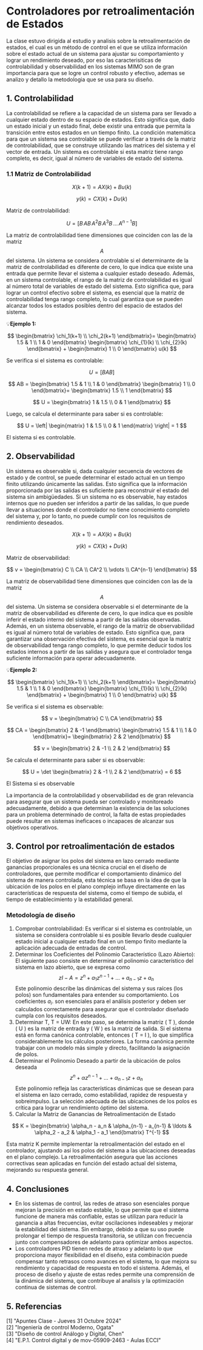 # Controladores por retroalimentación de Estados 
La clase estuvo dirigida al estudio y analisis sobre la retroalimentación de estados, el cual es un método de control en el que se utiliza información sobre el estado actual de un sistema para ajustar su comportamiento y lograr un rendimiento deseado, por eso las caracterisiticas de controlabilidad y observabilidad en los sistemas MIMO son de gran importancia para que se logre un control robusto y efectivo, ademas se analizo y detallo la metodologia que se usa para su diseño.
## 1. Controlabilidad
La controlabilidad se refiere a la capacidad de un sistema para ser llevado a cualquier estado dentro de su espacio de estados. Esto significa que, dado un estado inicial y un estado final, debe existir una entrada que permita la transición entre estos estados en un tiempo finito. La condición matemática para que un sistema sea controlable se puede verificar a través de la matriz de controlabilidad, que se construye utilizando las matrices del sistema y el vector de entrada. Un sistema es controlable si esta matriz tiene rango completo, es decir, igual al número de variables de estado del sistema.
### 1.1 Matriz de Controlabilidad

$$
X(k + 1) = AX(k) + Bu(k)
$$

$$
y(k) = CX(k) + Du(k)
$$

Matriz de controlabilidad:

$$
U = [ B \, AB \, A^2B \, A^3B \, \ldots \, A^{n-1}B ]
$$

La matriz de controlabilidad tiene dimensiones que coinciden con las de la matriz $$ A $$ del sistema. Un sistema se considera controlable si el determinante de la matriz de controlabilidad es diferente de cero, lo que indica que existe una entrada que permite llevar el sistema a cualquier estado deseado. Además, en un sistema controlable, el rango de la matriz de controlabilidad es igual al número total de variables de estado del sistema. Esto significa que, para lograr un control efectivo sobre el sistema, es esencial que la matriz de controlabilidad tenga rango completo, lo cual garantiza que se pueden alcanzar todos los estados posibles dentro del espacio de estados del sistema.

💡**Ejemplo 1:** 

$$
\begin{bmatrix}
\chi_1(k+1) \\
\chi_2(k+1)
\end{bmatrix}=
\begin{bmatrix}
1.5 & 1 \\
1 & 0
\end{bmatrix}
\begin{bmatrix}
\chi_{1}(k) \\
\chi_{2}(k)
\end{bmatrix}
+
\begin{bmatrix}
1 \\
0
\end{bmatrix}
u(k)
$$

Se verifica si el sistema es controlable:

$$
U = [BAB]
$$

$$
AB = 
\begin{bmatrix}
1.5 & 1 \\
1 & 0
\end{bmatrix}
\begin{bmatrix}
1 \\
0
\end{bmatrix}=
\begin{bmatrix}
1.5 \\
1
\end{bmatrix}
$$

$$
U = 
\begin{bmatrix}
1 & 1.5 \\
0 & 1
\end{bmatrix}
$$

Luego, se calcula el determinante para saber si es controlable:

$$
U = \left| 
\begin{matrix} 
1 & 1.5 \\ 
0 & 1 
\end{matrix} 
\right| = 1
$$

El sistema si es controlable.

## 2. Observabilidad

Un sistema es observable si, dada cualquier secuencia de vectores de estado y de control, se puede determinar el estado actual en un tiempo finito utilizando únicamente las salidas. Esto significa que la información proporcionada por las salidas es suficiente para reconstruir el estado del sistema sin ambigüedades. Si un sistema no es observable, hay estados internos que no pueden ser inferidos a partir de las salidas, lo que puede llevar a situaciones donde el controlador no tiene conocimiento completo del sistema y, por lo tanto, no puede cumplir con los requisitos de rendimiento deseados.


$$
X(k + 1) = AX(k) + Bu(k)
$$

$$
y(k) = CX(k) + Du(k)
$$

Matriz de observabilidad:

$$
v = \begin{bmatrix}
C \\
CA \\
CA^2 \\
\vdots \\
CA^{n-1}
\end{bmatrix}
$$

La matriz de observabilidad tiene dimensiones que coinciden con las de la matriz $$ A $$ del sistema. Un sistema se considera observable si el determinante de la matriz de observabilidad es diferente de cero, lo que indica que es posible inferir el estado interno del sistema a partir de las salidas observadas. Además, en un sistema observable, el rango de la matriz de observabilidad es igual al número total de variables de estado. Esto significa que, para garantizar una observación efectiva del sistema, es esencial que la matriz de observabilidad tenga rango completo, lo que permite deducir todos los estados internos a partir de las salidas y asegura que el controlador tenga suficiente información para operar adecuadamente.

💡**Ejemplo 2:** 

$$
\begin{bmatrix}
\chi_1(k+1) \\
\chi_2(k+1)
\end{bmatrix}=
\begin{bmatrix}
1.5 & 1 \\
1 & 0
\end{bmatrix}
\begin{bmatrix}
\chi_{1}(k) \\
\chi_{2}(k)
\end{bmatrix}
+
\begin{bmatrix}
1 \\
0
\end{bmatrix}
u(k)
$$

Se verifica si el sistema es observable:

$$
v = 
\begin{bmatrix}
C \\
CA
\end{bmatrix}
$$

$$
CA = 
\begin{bmatrix}
2 & -1
\end{bmatrix}
\begin{bmatrix}
1.5 & 1 \\
1 & 0
\end{bmatrix}=
\begin{bmatrix}
2 & 2
\end{bmatrix}
$$

$$
v = 
\begin{bmatrix}
2 & -1 \\
2 & 2
\end{bmatrix}
$$

Se calcula el determinante para saber si es observable:

$$
U = \det 
\begin{bmatrix}
2 & -1 \\
2 & 2
\end{bmatrix}
= 6
$$

El Sistema si es observable


La importancia  de la controlabilidad y observabilidad es de gran relevancia para asegurar que un sistema pueda ser controlado y monitoreado adecuadamente, debido a que determinan la existencia de las soluciones para un problema determinado de control, la falta de estas propiedades puede resultar en sistemas ineficaces o incapaces de alcanzar sus objetivos operativos.

## 3. Control por retroalimentación de estados
El objetivo de asignar los polos del sistema en lazo cerrado mediante ganancias proporcionales es una técnica crucial en el diseño de controladores, que permite modificar el comportamiento dinámico del sistema de manera controlada, esta técnica se basa en la idea de que la ubicación de los polos en el plano complejo influye directamente en las características de respuesta del sistema, como el tiempo de subida, el tiempo de establecimiento y la estabilidad general.
### Metodología de diseño
1) Comprobar controlabilidad:
Es verificar si el sistema es controlable, un sistema se considera controlable si es posible llevarlo desde cualquier estado inicial a cualquier estado final en un tiempo finito mediante la aplicación adecuada de entradas de control.
2) Determinar los Coeficientes del Polinomio Característico (Lazo Abierto):
El siguiente paso consiste en determinar el polinomio característico del sistema en lazo abierto, que se expresa como $$zI - A = z^n + a_1 z^{n-1} + \ldots + a_{n-1} z + a_n$$
Este polinomio describe las dinámicas del sistema y sus raíces (los polos) son fundamentales para entender su comportamiento. Los coeficientes $a_i$.
son esenciales para el análisis posterior y deben ser calculados correctamente para asegurar que el controlador diseñado cumpla con los requisitos deseados.
3) Determinar T, T = UW:
En este paso, se determina la matriz \( T \), donde \( U \) es la matriz de entrada y \( W \) es la matriz de salida. Si el sistema está en forma canónica controlable, entonces \( T = I \), lo que simplifica considerablemente los cálculos posteriores. La forma canónica permite trabajar con un modelo más simple y directo, facilitando la asignación de polos.
4) Determinar el Polinomio Deseado a partir de la ubicación de polos deseada $$z^n + \alpha z^{n-1} + \ldots + \alpha_{n-1} z + \alpha_n$$
Este polinomio refleja las características dinámicas que se desean para el sistema en lazo cerrado, como estabilidad, rapidez de respuesta y sobreimpulso. La selección adecuada de las ubicaciones de los polos es crítica para lograr un rendimiento óptimo del sistema.
5) Calcular la Matriz de Ganancias de Retroalimentación de Estado

$$
K = \begin{bmatrix} \alpha_n - a_n & \alpha_{n-1} - a_{n-1} & \ldots & \alpha_2 - a_2 & \alpha_1 - a_1 \end{bmatrix} T^{-1}
$$

Esta matriz K permite implementar la retroalimentación del estado en el controlador, ajustando así los polos del sistema a las ubicaciones deseadas en el plano   complejo. La retroalimentación asegura que las acciones correctivas sean aplicadas en función del estado actual del sistema, mejorando su respuesta general.


## 4. Conclusiones
* En los sistemas de control, las redes de atraso son esenciales porque mejoran la precisión en estado estable, lo que permite que el sistema funcione de manera más confiable, estas se utilizan para reducir la ganancia a altas frecuencias, evitar oscilaciones indeseables y mejorar la estabilidad del sistema. Sin embargo, debido a que su uso puede prolongar el tiempo de respuesta transitoria, se utilizan con frecuencia junto con compensadores de adelanto para optimizar ambos aspectos.
* Los controladores PID tienen redes de atraso y adelanto lo que proporciona mayor flexibilidad en el diseño, esta combinación puede compensar tanto retrasos como avances en el sistema, lo que mejora su rendimiento y capacidad de respuesta en todo el sistema. Además, el proceso de diseño y ajuste de estas redes permite una comprensión de la dinámica del sistema, que contribuye al analisis y la optimización continua de sistemas de control.
## 5. Referencias
[1] "Apuntes Clase - Jueves 31 Octubre 2024" <br/>
[2] "Ingeniería de control Moderno, Ogata" <br/>
[3] "Diseño de control Análogo y Digital, Chen" <br/>
[4] "E.P.1. Control digital y de mov-05909-2463 - Aulas ECCI" <br/>

